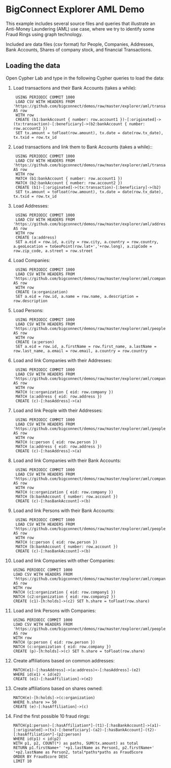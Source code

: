 # BigConnect Explorer AML Demo

This example includes several source files and queries that illustrate an Anti-Money Laundering (AML) use case, 
where we try to identify some Fraud Rings using graph technology.

Included are data files (csv format) for People, Companies, Addresses, Bank Accounts, Shares of company stock, and financial Transactions.

## Loading the data
Open Cypher Lab and type in the following Cypher queries to load the data:

1. Load transactions and their Bank Accounts (takes a while):

        USING PERIODIC COMMIT 1000
        LOAD CSV WITH HEADERS FROM 'https://github.com/bigconnect/demos/raw/master/explorer/aml/transactions.csv' AS row
        WITH row
        CREATE (b1:bankAccount { number: row.account1 })-[:originated]->(tx:transaction)-[:beneficiary]->(b2:bankAccount { number: row.account2 })
        SET tx.amount = toFloat(row.amount), tx.date = date(row.tx_date), tx.txid = row.tx_id
        
2. Load transactions and link them to Bank Accounts (takes a while)::

        USING PERIODIC COMMIT 1000
        LOAD CSV WITH HEADERS FROM 'https://github.com/bigconnect/demos/raw/master/explorer/aml/transactions.csv' AS row
        WITH row
        MATCH (b1:bankAccount { number: row.account1 })
        MATCH (b2:bankAccount { number: row.account2 })
        CREATE (b1)-[:originated]->(tx:transaction)-[:beneficiary]->(b2)
        SET tx.amount = toFloat(row.amount), tx.date = date(row.tx_date), tx.txid = row.tx_id

3. Load Addresses:

        USING PERIODIC COMMIT 1000
        LOAD CSV WITH HEADERS FROM 'https://github.com/bigconnect/demos/raw/master/explorer/aml/addresses.csv' AS row
        WITH row
        CREATE (a:address) 
        SET a.eid = row.id, a.city = row.city, a.country = row.country, a.geoLocation = toGeoPoint(row.lat+','+row.long), a.zipCode = row.zip_code, a.street = row.street

4. Load Companies:

        USING PERIODIC COMMIT 1000
        LOAD CSV WITH HEADERS FROM 'https://github.com/bigconnect/demos/raw/master/explorer/aml/companies.csv' AS row
        WITH row
        CREATE (a:organization) 
        SET a.eid = row.id, a.name = row.name, a.description = row.description

5. Load Persons:

        USING PERIODIC COMMIT 1000
        LOAD CSV WITH HEADERS FROM 'https://github.com/bigconnect/demos/raw/master/explorer/aml/people.csv' AS row
        WITH row
        CREATE (a:person) 
        SET a.eid = row.id, a.firstName = row.first_name, a.lastName = row.last_name, a.email = row.email, a.country = row.country

6. Load and link Companies with their Addresses:

        USING PERIODIC COMMIT 1000
        LOAD CSV WITH HEADERS FROM 'https://github.com/bigconnect/demos/raw/master/explorer/aml/companies_addresses.csv' AS row
        WITH row
        MATCH (c:organization { eid: row.company })
        MATCH (a:address { eid: row.address })
        CREATE (c)-[:hasAddress]->(a)
        
7. Load and link People with their Addresses:

        USING PERIODIC COMMIT 1000
        LOAD CSV WITH HEADERS FROM 'https://github.com/bigconnect/demos/raw/master/explorer/aml/people_addresses.csv' AS row
        WITH row
        MATCH (c:person { eid: row.person })
        MATCH (a:address { eid: row.address })
        CREATE (c)-[:hasAddress]->(a)
        
8. Load and link Companies with their Bank Accounts:

        USING PERIODIC COMMIT 1000
        LOAD CSV WITH HEADERS FROM 'https://github.com/bigconnect/demos/raw/master/explorer/aml/companies_accounts.csv' AS row
        WITH row
        MATCH (c:organization { eid: row.company })
        MATCH (b:bankAccount { number: row.account })
        CREATE (c)-[:hasBankAccount]->(b)

9. Load and link Persons with their Bank Accounts:

        USING PERIODIC COMMIT 1000
        LOAD CSV WITH HEADERS FROM 'https://github.com/bigconnect/demos/raw/master/explorer/aml/people_accounts.csv' AS row
        WITH row
        MATCH (c:person { eid: row.person })
        MATCH (b:bankAccount { number: row.account })
        CREATE (c)-[:hasBankAccount]->(b)

10. Load and link Companies with other Companies:

        USING PERIODIC COMMIT 1000
        LOAD CSV WITH HEADERS FROM 'https://github.com/bigconnect/demos/raw/master/explorer/aml/companies_shares.csv' AS row
        WITH row
        MATCH (c1:organization { eid: row.company1 })
        MATCH (c2:organization { eid: row.company2 })
        CREATE (c1)-[h:holds]->(c2) SET h.share = toFloat(row.share)

11. Load and link Persons with Companies:

        USING PERIODIC COMMIT 1000
        LOAD CSV WITH HEADERS FROM 'https://github.com/bigconnect/demos/raw/master/explorer/aml/people_shares.csv' AS row
        WITH row
        MATCH (p:person { eid: row.person })
        MATCH (c:organization { eid: row.company })
        CREATE (p)-[h:holds]->(c) SET h.share = toFloat(row.share)

12. Create affiliations based on common addresses:

        MATCH(e1)-[:hasAddress]->(a:address)<-[:hasAddress]-(e2) 
        WHERE id(e1) < id(e2)
        CREATE (e1)-[:hasAffiliation]->(e2)

13. Create affiliations based on shares owned:

        MATCH(e)-[h:holds]->(c:organization) 
        WHERE h.share >= 50 
        CREATE (e)-[:hasAffiliation]->(c)

14. Find the first possible 10 fraud rings:

        MATCH(p1:person)-[:hasAffiliation*]-(t1)-[:hasBankAccount]->(a1)-[:originated]->(tx)-[:beneficiary]-(a2)-[:hasBankAccount]-(t2)-[:hasAffiliation*]-(p2:person) 
        WHERE id(p1) < id(p2) 
        WITH p1, p2, COUNT(*) as paths, SUM(tx.amount) as total
        RETURN p1.firstName+' '+p1.lastName as Person1, p2.firstName+' '+p2.lastName as Person2, total*paths*paths as FraudScore
        ORDER BY FraudScore DESC
        LIMIT 10
        
